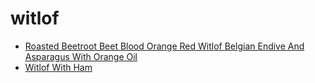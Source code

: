 # witlof

 * [Roasted Beetroot Beet Blood Orange Red Witlof Belgian Endive And Asparagus With Orange Oil](../../index/r/roasted-beetroot-beet-blood-orange-red-witlof-belgian-endive-and-asparagus-with-orange-oil-104027.json)
 * [Witlof With Ham](../../index/w/witlof-with-ham.json)
